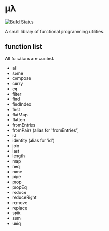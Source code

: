 # μλ

[![Build Status](https://travis-ci.org/Khan/mu-lambda.svg?branch=master)](https://travis-ci.org/Khan/mu-lambda)

A small library of functional programming utilities.

## function list

All functions are curried.

- all
- some
- compose
- curry
- eq
- filter
- find
- findIndex
- first
- flatMap
- flatten
- fromEntries
- fromPairs (alias for 'fromEntries')
- id
- identity (alias for 'id')
- join
- last
- length
- map
- neq
- none
- pipe
- prop
- propEq
- reduce
- reduceRight
- remove
- replace
- split
- sum
- uniq
